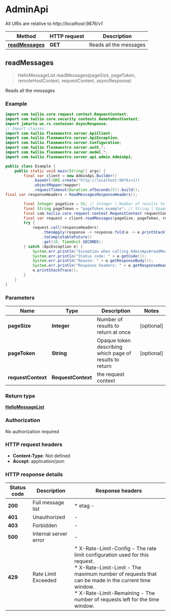 # AdminApi

All URIs are relative to *http://localhost:9876/v1*

| Method | HTTP request | Description |
|------------- | ------------- | -------------|
| [**readMessages**](AdminApi.md#readMessages) | **GET**  | Reads all the messages |




## readMessages

> HelloMessageList readMessages(pageSize, pageToken, remoteHostContext, requestContext, asyncResponse)

Reads all the messages

### Example

```java
import com.twilio.core.request.context.RequestContext;
import com.twilio.core.security.contexts.RemoteHostContext;
import jakarta.ws.rs.container.AsyncResponse;
// Import classes:
import com.twilio.flexmaestro.server.ApiClient;
import com.twilio.flexmaestro.server.ApiException;
import com.twilio.flexmaestro.server.Configuration;
import com.twilio.flexmaestro.server.auth.*;
import com.twilio.flexmaestro.server.model.*;
import com.twilio.flexmaestro.server.api.admin.AdminApi;

public class Example {
    public static void main(String[] args) {
        final var client = new AdminApi.Builder()
            .baseUrl(URI.create("http://localhost:9876/v1))
            .objectMapper(mapper)
            .requestTimeout(Duration.ofSeconds(5)).build();
final var responseHeaders = ReadMessagesResponseHeaders();

        final Integer pageSize = 56; // Integer | Number of results to return at once
        final String pageToken = "pageToken_example"; // String | Opaque token describing which page of results to return
        final com.twilio.core.request.context.RequestContext requestContext = ; // com.twilio.core.request.context.RequestContext | the request context
        final var request = client.readMessages(pageSize, pageToken, requestContext);
        try {
            request.call(responseHeaders)
                .thenApply(response -> response.fold(e -> e.printStackTrace(), v -> System.out.println("Response: " + v)))
                .toCompletableFuture()
                .get(10, TimeUnit.SECONDS);
        } catch (ApiException e) {
            System.err.println("Exception when calling AdminApi#readMessages");
            System.err.println("Status code: " + e.getCode());
            System.err.println("Reason: " + e.getResponseBody());
            System.err.println("Response headers: " + e.getResponseHeaders());
            e.printStackTrace();
        }
    }
}
```

### Parameters


| Name | Type | Description  | Notes |
|------------- | ------------- | ------------- | -------------|
| **pageSize** | **Integer**| Number of results to return at once | [optional] |
| **pageToken** | **String**| Opaque token describing which page of results to return | [optional] |
| **requestContext** | **RequestContext**| the request context | |

### Return type

[**HelloMessageList**](HelloMessageList.md)

### Authorization

No authorization required

### HTTP request headers

- **Content-Type**: Not defined
- **Accept**: application/json

### HTTP response details
| Status code | Description | Response headers |
|-------------|-------------|------------------|
| **200** | Full message list |  * etag -  <br>  |
| **401** | Unauthorized |  -  |
| **403** | Forbidden |  -  |
| **500** | Internal server error |  -  |
| **429** | Rate Limit Exceeded |  * X-Rate-Limit-Config - The rate limit configuration used for this request. <br>  * X-Rate-Limit-Limit - The maximum number of requests that can be made in the current time window. <br>  * X-Rate-Limit-Remaining - The number of requests left for the time window. <br>  |


